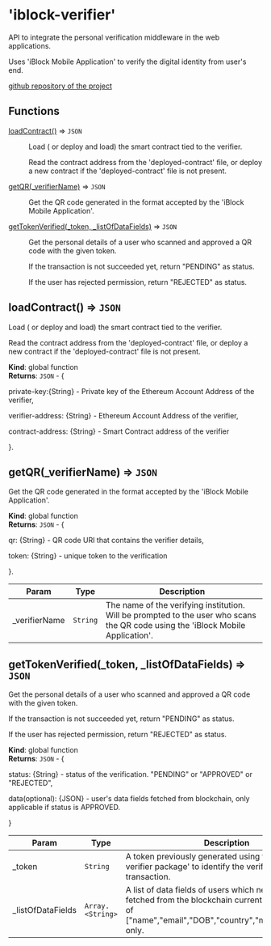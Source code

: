 # 'iblock-verifier'

API to integrate the personal verification middleware in the web applications.

Uses 'iBlock Mobile Application' to verify the digital identity from user's end.

<dl>

<dt><a href="https://github.com/IdentityBlock/">github repository of the project<a><dt>

</dl>

## Functions

<dl>
<dt><a href="#loadContract">loadContract()</a> ⇒ <code>JSON</code></dt>
<dd><p>Load ( or deploy and load) the smart contract tied to the verifier.</p>
<p>Read the contract address from the &#39;deployed-contract&#39; file,
or deploy a new contract if the &#39;deployed-contract&#39; file is not present.</p>
</dd>
<dt><a href="#getQR">getQR(_verifierName)</a> ⇒ <code>JSON</code></dt>
<dd><p>Get the QR code generated in the format accepted by the &#39;iBlock Mobile Application&#39;.</p>
</dd>
<dt><a href="#getTokenVerified">getTokenVerified(_token, _listOfDataFields)</a> ⇒ <code>JSON</code></dt>
<dd><p>Get the personal details of a user who scanned and approved a QR code with the given token.</p>
<p>If the transaction is not succeeded yet, return &quot;PENDING&quot; as status.</p>
<p>If the user has rejected permission, return &quot;REJECTED&quot; as status.</p>
</dd>
</dl>

<a name="loadContract"></a>

## loadContract() ⇒ <code>JSON</code>

Load ( or deploy and load) the smart contract tied to the verifier.

Read the contract address from the 'deployed-contract' file,
or deploy a new contract if the 'deployed-contract' file is not present.

**Kind**: global function  
**Returns**: <code>JSON</code> - {

private-key:{String} - Private key of the Ethereum Account Address of the verifier,

verifier-address: {String} - Ethereum Account Address of the verifier,

contract-address: {String} - Smart Contract address of the verifier

}.  
<a name="getQR"></a>

## getQR(\_verifierName) ⇒ <code>JSON</code>

Get the QR code generated in the format accepted by the 'iBlock Mobile Application'.

**Kind**: global function  
**Returns**: <code>JSON</code> - {

qr: {String} - QR code URI that contains the verifier details,

token: {String} - unique token to the verification

}.

| Param          | Type                | Description                                                                                                                      |
| -------------- | ------------------- | -------------------------------------------------------------------------------------------------------------------------------- |
| \_verifierName | <code>String</code> | The name of the verifying institution. Will be prompted to the user who scans the QR code using the 'iBlock Mobile Application'. |

<a name="getTokenVerified"></a>

## getTokenVerified(\_token, \_listOfDataFields) ⇒ <code>JSON</code>

Get the personal details of a user who scanned and approved a QR code with the given token.

If the transaction is not succeeded yet, return "PENDING" as status.

If the user has rejected permission, return "REJECTED" as status.

**Kind**: global function  
**Returns**: <code>JSON</code> - {

status: {String} - status of the verification. "PENDING" or "APPROVED" or "REJECTED",

data(optional): {JSON} - user's data fields fetched from blockchain, only applicable if status is APPROVED.

}

| Param              | Type                              | Description                                                                                                                                                      |
| ------------------ | --------------------------------- | ---------------------------------------------------------------------------------------------------------------------------------------------------------------- |
| \_token            | <code>String</code>               | A token previously generated using the 'iblock-verifier package' to identify the verification transaction.                                                       |
| \_listOfDataFields | <code>Array.&lt;String&gt;</code> | A list of data fields of users which need to be fetched from the blockchain currently allows the set of ["name","email","DOB","country","mobile","gender"] only. |
